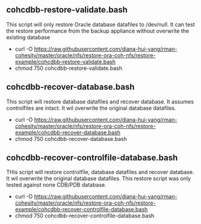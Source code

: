 ## cohcdbb-restore-validate.bash
This script will only restore Oracle database datafiles to /dev/null. It can test the restore performance from the backup appliance without overwrite the existing database

- curl -O https://raw.githubusercontent.com/diana-hui-yang/rman-cohesity/master/oracle/nfs/restore-ora-coh-nfs/restore-example/cohcdbb-restore-validate.bash
- chmod 750 cohcdbb-restore-validate.bash

## cohcdbb-recover-database.bash
This script will restore database datafiles and recover database. It assumes controlfiles are intact. It wil overwrite the original database datafiles.

- curl -O https://raw.githubusercontent.com/diana-hui-yang/rman-cohesity/master/oracle/nfs/restore-ora-coh-nfs/restore-example/cohcdbb-recover-database.bash
- chmod 750 cohcdbb-recover-database.bash

## cohcdbb-recover-controlfile-database.bash
THis script will restore controlfile, database datafiles and recover database. It wil overwrite the original database datafiles. This restore script was only tested
against none CDB/PDB database.

- curl -O https://raw.githubusercontent.com/diana-hui-yang/rman-cohesity/master/oracle/nfs/restore-ora-coh-nfs/restore-example/cohcdbb-recover-controlfile-database.bash
- chmod 750 cohcdbb-recover-controlfile-database.bash
